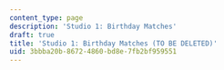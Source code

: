 ```yaml
---
content_type: page
description: 'Studio 1: Birthday Matches'
draft: true
title: 'Studio 1: Birthday Matches (TO BE DELETED)'
uid: 3bbba20b-8672-4860-bd8e-7fb2bf959551
---
```

